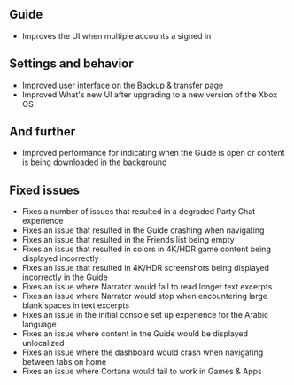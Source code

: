 ## Guide
- Improves the UI when multiple accounts a signed in

## Settings and behavior
- Improved user interface on the Backup & transfer page
- Improved What's new UI after upgrading to a new version of the Xbox OS

## And further
- Improved performance for indicating when the Guide is open or content is being downloaded in the background

## Fixed issues
- Fixes a number of issues that resulted in a degraded Party Chat experience
- Fixes an issue that resulted in the Guide crashing when navigating
- Fixes an issue that resulted in the Friends list being empty
- Fixes an issue that resulted in colors in 4K/HDR game content being displayed incorrectly
- Fixes an issue that resulted in 4K/HDR screenshots being displayed incorrectly in the Guide
- Fixes an issue where Narrator would fail to read longer text excerpts
- Fixes an issue where Narrator would stop when encountering large blank spaces in text excerpts
- Fixes an issue in the initial console set up experience for the Arabic language
- Fixes an issue where content in the Guide would be displayed unlocalized
- Fixes an issue where the dashboard would crash when navigating between tabs on home
- Fixes an issue where Cortana would fail to work in Games & Apps